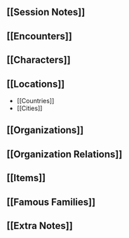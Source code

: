 ## [[Session Notes]]

## [[Encounters]]

## [[Characters]]

## [[Locations]]
- [[Countries]]
- [[Cities]]

## [[Organizations]]

## [[Organization Relations]]

## [[Items]]

## [[Famous Families]]

## [[Extra Notes]]
